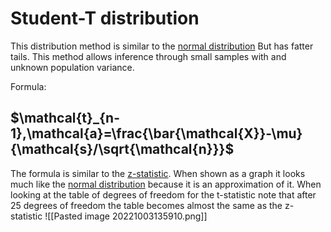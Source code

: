 # Student-T distribution
This distribution method is similar to the [normal distribution](Normal_Distribution) But has fatter tails.
This method allows inference through small samples with and unknown population variance.

Formula:  
## $\mathcal{t}_{n-1},\mathcal{a}=\frac{\bar{\mathcal{X}}-\mu}{\mathcal{s}/\sqrt{\mathcal{n}}}$ 
The formula is similar to the [z-statistic](z-statsitic). When shown as a graph it looks much like the [normal distribution](Normal_Distribution) because it is an approximation of it. 
When looking at the table of degrees of freedom for the t-statistic note that after 25 degrees of freedom the table becomes almost the same as the z-statistic 
![[Pasted image 20221003135910.png]]
